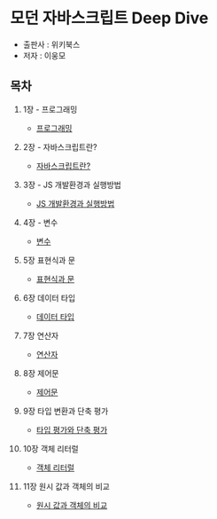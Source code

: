# 모던 자바스크립트 Deep Dive

- 출판사 : 위키북스
- 저자 : 이웅모

## 목차

1. 1장 - 프로그래밍

   - [프로그래밍](./ch01_프로그래밍/README.md)

2. 2장 - 자바스크립트란?

   - [자바스크립트란?](./ch02_JavScript/README.md)

3. 3장 - JS 개발환경과 실행방법

   - [JS 개발환경과 실행방법]('./../ch03_JS_개발환경과실행방법/README.md)

4. 4장 - 변수

   - [변수](./ch04_변수/README.md)

5. 5장 표현식과 문

   - [표현식과 문]('./../ch05_표현식과_문/README.md)

6. 6장 데이터 타입

   - [데이터 타입]('./../ch06_데이터_타입/README.md)

7. 7장 연산자

   - [연산자]('./../ch07_연산자/README.md)

8. 8장 제어문

   - [제어문]('./../ch08_제어문/README.md)

9. 9장 타입 변환과 단축 평가

   - [타입 평가와 단축 평가](./ch09_타입_변환과_단축_평가/README.md)

10. 10장 객체 리터럴

    - [객체 리터럴](./ch10_객체_리터럴/README.md)

11. 11장 원시 값과 객체의 비교

    - [원시 값과 객체의 비교](./ch11_원시_값과_객체의_비교/README.md)
